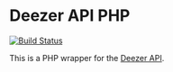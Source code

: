 # Deezer API PHP

[![Build Status](https://travis-ci.org/PouleR/deezer-api.svg?branch=master)](https://travis-ci.org/PouleR/deezer-api)

This is a PHP wrapper for the [Deezer API](https://developers.deezer.com/api/).